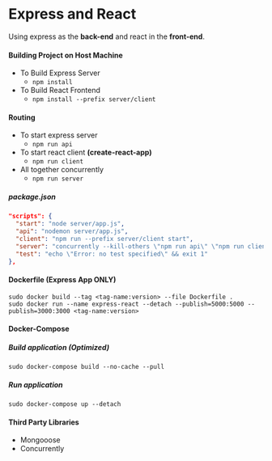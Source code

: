 # Express and React

Using express as the **back-end** and react in the **front-end**.
#### Building Project on Host Machine
* To Build Express Server
    - ```npm install```
* To Build React Frontend
    - ```npm install --prefix server/client```
#### Routing
* To start express server
  * ```npm run api```
* To start react client **(create-react-app)**
  * ```npm run client```
* All together concurrently
  * ```npm run server```

##### package.json
```json
"scripts": {
  "start": "node server/app.js",
  "api": "nodemon server/app.js",
  "client": "npm run --prefix server/client start",
  "server": "concurrently --kill-others \"npm run api\" \"npm run client\"",
  "test": "echo \"Error: no test specified\" && exit 1"
},
```

#### Dockerfile (Express App ONLY)

```
sudo docker build --tag <tag-name:version> --file Dockerfile .
sudo docker run --name express-react --detach --publish=5000:5000 --publish=3000:3000 <tag-name:version>
```

#### Docker-Compose 

##### Build application (Optimized)
```
sudo docker-compose build --no-cache --pull 
```

##### Run application
```
sudo docker-compose up --detach
```

#### Third Party Libraries

* Mongooose
* Concurrently 
